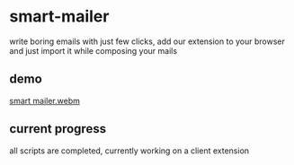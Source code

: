 # smart-mailer

write boring emails with just few clicks, add our extension to your browser and just import it while composing your mails

## demo

[smart mailer.webm](https://user-images.githubusercontent.com/51537596/218275670-0a000506-a8a1-46a2-9c73-f8dc6ee47b62.webm)
 
## current progress

all scripts are completed, currently working on a client extension


